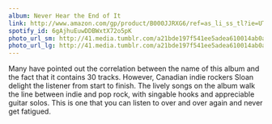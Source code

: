 ```yaml
---
album: Never Hear the End of It
link: http://www.amazon.com/gp/product/B000JJRXG6/ref=as_li_ss_tl?ie=UTF8&amp;camp=1789&amp;creative=390957&amp;creativeASIN=B000JJRXG6&amp;linkCode=as2&amp;tag=besalbintheun-20
spotify_id: 6gAjhuEuwDDBWxtX72o5pK
photo_url_sm: http://41.media.tumblr.com/a21bde197f541ee5adea610014ab0ad4/tumblr_mjbel2ic5A1rsqbe7o1_100.jpg
photo_url_lg: http://41.media.tumblr.com/a21bde197f541ee5adea610014ab0ad4/tumblr_mjbel2ic5A1rsqbe7o1_400.jpg
---
```

Many have pointed out the correlation between the name of this album and the fact that it contains 30 tracks. However, Canadian indie rockers Sloan delight the listener from start to finish. The lively songs on the album walk the line between indie and pop rock, with singable hooks and appreciable guitar solos. This is one that you can listen to over and over again and never get fatigued.